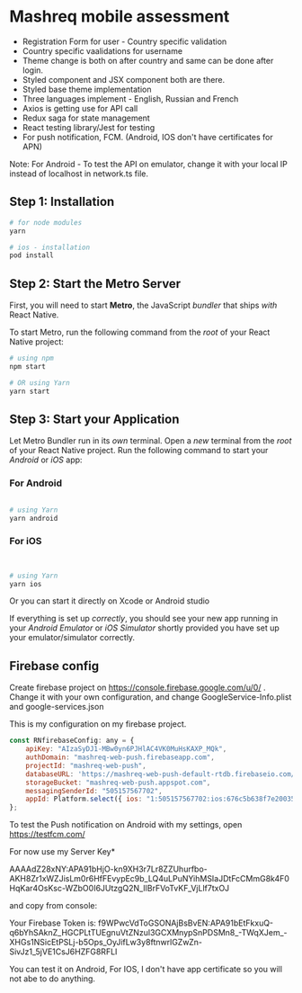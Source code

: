 
# Mashreq mobile assessment 

 * Registration Form for user -  Country specific validation
 * Country specific vaalidations for username
 * Theme change is both on after country and same can be done after login.
 * Styled component and JSX component both are there. 
 * Styled base theme implementation
 * Three languages implement - English, Russian and French
 * Axios is getting use for API call 
 * Redux saga for state management
 * React testing library/Jest for testing
 * For push notification, FCM. (Android, IOS don't have certificates for APN)


Note: 
For Android - To test the API on emulator,  change it with your local IP instead of localhost in network.ts file. 

## Step 1: Installation

```bash
# for node modules
yarn

# ios - installation
pod install
```

## Step 2: Start the Metro Server

First, you will need to start **Metro**, the JavaScript _bundler_ that ships _with_ React Native.

To start Metro, run the following command from the _root_ of your React Native project:

```bash
# using npm
npm start

# OR using Yarn
yarn start
```

## Step 3: Start your Application

Let Metro Bundler run in its _own_ terminal. Open a _new_ terminal from the _root_ of your React Native project. Run the following command to start your _Android_ or _iOS_ app:

### For Android

```bash

# using Yarn
yarn android
```

### For iOS

```bash


# using Yarn
yarn ios
```

Or you can start it directly on Xcode or Android studio

If everything is set up _correctly_, you should see your new app running in your _Android Emulator_ or _iOS Simulator_ shortly provided you have set up your emulator/simulator correctly.


## Firebase config

Create firebase project on https://console.firebase.google.com/u/0/ .
Change it with your own configuration, and change GoogleService-Info.plist and google-services.json

This is my configuration on my firebase project.

```javascript
const RNfirebaseConfig: any = {
    apiKey: "AIzaSyDJ1-MBw0yn6PJHlAC4VK0MuHsKAXP_MQk",
    authDomain: "mashreq-web-push.firebaseapp.com",
    projectId: "mashreq-web-push",
    databaseURL: 'https://mashreq-web-push-default-rtdb.firebaseio.com/',
    storageBucket: "mashreq-web-push.appspot.com",
    messagingSenderId: "505157567702",
    appId: Platform.select({ ios: "1:505157567702:ios:676c5b638f7e20035bb577", android: "1:505157567702:android:2353d3f7c215e9a85bb577" })
};

```

To test the Push notification on Android with my settings, open https://testfcm.com/  

For now use my Server Key* 

AAAAdZ28xNY:APA91bHjO-kn9XH3r7Lr8ZZUhurfbo-AKH8Zr1xWZJisLm0r6HfFEvypEc9b_LQ4uLPuNYihMSIaJDtFcCMmG8k4F0HqKar4OsKsc-WZbO0I6JUtzgQ2N_IlBrFVoTvKF_VjLlf7txOJ

and copy from console:

Your Firebase Token is: f9WPwcVdToGSONAjBsBvEN:APA91bEtFkxuQ-q6bYhSAknZ_HGCPLtTUEgnuVtZNzul3GCXMnypSnPDSMn8_-TWqXJem_-XHGs1NSicEtPSLj-b5Ops_OyJifLw3y8ftnwrlGZwZn-SivJz1_5jVE1CsJ6HZFG8RFLI

You can test it on Android, For IOS, I don't have app certificate so you will not abe to do anything.
